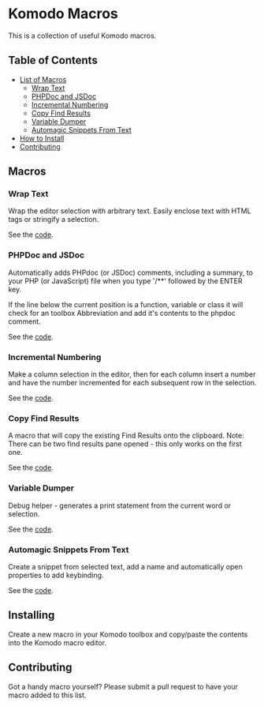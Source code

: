 # Komodo Macros

This is a collection of useful Komodo macros.

## Table of Contents

- [List of Macros](#macros)
    - [Wrap Text](#wrap-text)
    - [PHPDoc and JSDoc](#phpdoc-and-jsdoc)
    - [Incremental Numbering](#incremental-numbering)
    - [Copy Find Results](#copy-find-results)
    - [Variable Dumper](#variable-dumper)
    - [Automagic Snippets From Text](#automagic-snippets-from-text)
- [How to Install](#installing)
- [Contributing](#contributing)


## Macros

### Wrap Text

Wrap the editor selection with arbitrary text. Easily enclose text with HTML
tags or stringify a selection.

See the [code](text_wrapper.js).

### PHPDoc and JSDoc

Automatically adds PHPdoc (or JSDoc) comments, including a summary, to your PHP
(or JavaScript) file when you type '/**' followed by the ENTER key.

If the line below the current position is a function, variable or class it will
check for an toolbox Abbreviation and add it's contents to the phpdoc comment.

See the [code](phpdoc_jsdoc_autocompletion.js).

### Incremental Numbering

Make a column selection in the editor, then for each column insert a number and
have the number incremented for each subsequent row in the selection.

See the [code](column_incremental_numbering.js).

### Copy Find Results

A macro that will copy the existing Find Results onto the clipboard. Note:
There can be two find results pane opened - this only works on the first one.

See the [code](find_results_copy.js).

### Variable Dumper

Debug helper - generates a print statement from the current word or selection.

See the [code](variable_dumper.js).

### Automagic Snippets From Text

Create a snippet from selected text, add a name and automatically open properties
to add keybinding.

See the [code](automagic_snippets_from_text.js).

## Installing

Create a new macro in your Komodo toolbox and copy/paste the contents into the
Komodo macro editor.

## Contributing

Got a handy macro yourself? Please submit a pull request to have your macro
added to this list.
